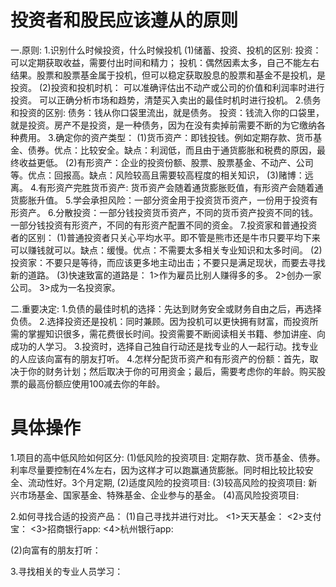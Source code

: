 # 投资者和股民应该遵从的原则
一.原则:
1.识别什么时候投资，什么时候投机
    (1)储蓄、投资、投机的区别:
        投资：可以定期获取收益，需要付出时间和精力；
        投机：偶然因素太多，自己不能左右结果。股票和股票基金属于投机，但可以稳定获取股息的股票和基金不是投机，是投资。
    (2)投资和投机时机：
        可以准确评估出不动产或公司的价值和利润率时进行投资。
        可以正确分析市场和趋势，清楚买入卖出的最佳时机时进行投机。
2.债务和投资的区别:
    债务：钱从你口袋里流出，就是债务。
    投资：钱流入你的口袋里，就是投资。房产不是投资，是一种债务，因为在没有卖掉前需要不断的为它缴纳各种费用。
3.确定你的资产类型：
    (1)货币资产：即钱投钱。例如定期存款、货币基金、债券。优点：比较安全。缺点：利润低，而且由于通货膨胀和税费的原因，最终收益更低。
    (2)有形资产：企业的投资份额、股票、股票基金、不动产、公司等。优点：回报高。缺点：风险较高且需要较高程度的相关知识，
    (3)赌博：远离。
4.有形资产完胜货币资产: 货币资产会随着通货膨胀贬值，有形资产会随着通货膨胀升值。
5.学会承担风险：一部分资金用于投资货币资产，一份用于投资有形资产。
6.分散投资：一部分钱投资货币资产，不同的货币资产投资不同的钱。一部分钱投资有形资产，不同的有形资产配置不同的资金。
7.投资家和普通投资者的区别：
  (1)普通投资者只关心平均水平。即不管是熊市还是牛市只要平均下来可以赚钱就可以。缺点：缓慢。优点：不需要太多相关专业知识和太多时间。
  (2)投资家：不要只是等待，而应该更多地主动出击；不要只是满足现状，而要去寻找新的道路。
  (3)快速致富的道路是：
     1>作为雇员比别人赚得多的多。
     2>创办一家公司。
     3>成为一名投资家。

二.重要决定:
    1.负债的最佳时机的选择：先达到财务安全或财务自由之后，再选择负债。
    2.选择投资还是投机：同时兼顾。因为投机可以更快拥有财富，而投资所需的掌握知识很多，需花费很长时间。投资需要不断阅读相关书籍、参加讲座、向成功的人学习。
    3.投资时，选择自己独自行动还是找专业的人一起行动。找专业的人应该向富有的朋友打听。
    4.怎样分配货币资产和有形资产的份额：首先，取决于你的财务计划；然后取决于你的可用资金；最后，需要考虑你的年龄。购买股票的最高份额应使用100减去你的年龄。

 # 具体操作
 1.项目的高中低风险如何区分:
   (1)低风险的投资项目: 定期存款、货币基金、债券。利率尽量要控制在4%左右，因为这样才可以跑赢通货膨胀。同时相比较比较安全、流动性好。3个月定期,
   (2)适度风险的投资项目:
   (3)较高风险的投资项目: 新兴市场基金、国家基金、特殊基金、企业参与的基金。
   (4)高风险投资项目:

 2.如何寻找合适的投资产品：
   (1)自己寻找并进行对比。
      <1>天天基金：
      <2>支付宝：
      <3>招商银行app:
      <4>杭州银行app:

   (2)向富有的朋友打听：

 3.寻找相关的专业人员学习：
